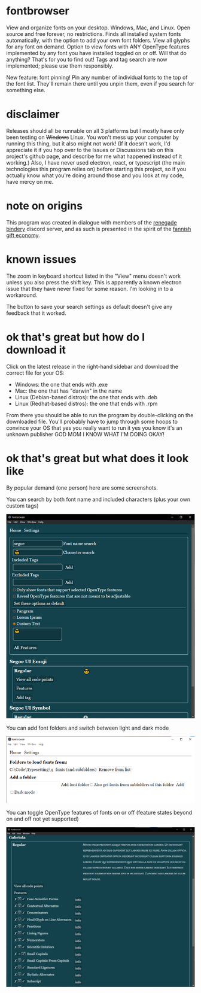 # fontbrowser

View and organize fonts on your desktop. Windows, Mac, and Linux. Open source and free forever, no restrictions. Finds all installed system fonts automatically, with the option to add your own font folders. View all glyphs for any font on demand. Option to view fonts with ANY OpenType features implemented by any font you have installed toggled on or off. Will that do anything? That's for you to find out! Tags and tag search are now implemented; please use them responsibly.

New feature: font pinning! Pin any number of individual fonts to the top of the font list. They'll remain there until you unpin them, even if you search for something else.

# disclaimer

Releases should all be runnable on all 3 platforms but I mostly have only been testing on ~~Windows~~ Linux. You won't mess up your computer by running this thing, but it also might not work! (If it doesn't work, I'd appreciate it if you hop over to the Issues or Discussions tab on this project's github page, and describe for me what happened instead of it working.) Also, I have never used electron, react, or typescript (the main technologies this program relies on) before starting this project, so if you actually know what you're doing around those and you look at my code, have mercy on me.

# note on origins

This program was created in dialogue with members of the [renegade bindery](https://renegadepublishing.carrd.co/) discord server, and as such is presented in the spirit of the [fannish gift economy](https://fanlore.org/wiki/Gift_Economy).

# known issues

The zoom in keyboard shortcut listed in the "View" menu doesn't work unless you also press the shift key. This is apparently a known electron issue that they have never fixed for some reason. I'm looking in to a workaround.

The button to save your search settings as default doesn't give any feedback that it worked.

# ok that's great but how do I download it

Click on the latest release in the right-hand sidebar and download the correct file for your OS:

- Windows: the one that ends with .exe
- Mac: the one that has "darwin" in the name
- Linux (Debian-based distros): the one that ends with .deb
- Linux (Redhat-based distros): the one that ends with .rpm

From there you should be able to run the program by double-clicking on the downloaded file. You'll probably have to jump through some hoops to convince your OS that yes you really want to run it yes you know it's an unknown publisher GOD MOM I KNOW WHAT I'M DOING OKAY!

# ok that's great but what does it look like

By popular demand (one person) here are some screenshots.

You can search by both font name and included characters (plus your own custom tags)

![search with emoji](/screenshots/emoji.png)

You can add font folders and switch between light and dark mode

![lightmode settings](/screenshots/settings.png)

You can toggle OpenType features of fonts on or off (feature states beyond on and off not yet supported)

![features](/screenshots/features.png)
